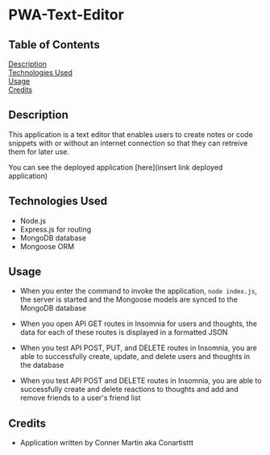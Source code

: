 # PWA-Text-Editor

## Table of Contents

[Description](#description)
<br>
[Technologies Used](#technologies-used)
<br>
[Usage](#usage)
<br>
[Credits](#credits)

## Description

This application is a text editor that enables users to create notes or code snippets with or without an internet connection so that they can retreive them for later use.

You can see the deployed application [here](insert link deployed application)

## Technologies Used

* Node.js
* Express.js for routing
* MongoDB database
* Mongoose ORM

## Usage

* When you enter the command to invoke the application, ``` node index.js ```, the server is started and the Mongoose models are synced to the MongoDB database

* When you open API GET routes in Insomnia for users and thoughts, the data for each of these routes is displayed in a formatted JSON

* When you test API POST, PUT, and DELETE routes in Insomnia, you are able to successfully create, update, and delete users and thoughts in the database

* When you test API POST and DELETE routes in Insomnia, you are able to successfully create and delete reactions to thoughts and add and remove friends to a user's friend list


## Credits

* Application written by Conner Martin aka Conartisttt